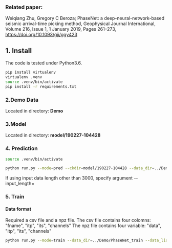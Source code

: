 ### Related paper:
Weiqiang Zhu, Gregory C Beroza; PhaseNet: a deep-neural-network-based seismic arrival-time picking method, Geophysical Journal International, Volume 216, Issue 1, 1 January 2019, Pages 261–273, https://doi.org/10.1093/gji/ggy423

## 1. Install
The code is tested under Python3.6.

```bash
pip install virtualenv
virtualenv .venv
source .venv/bin/activate
pip install -r requirements.txt
```

### 2.Demo Data

Located in directory: **Demo**

### 3.Model
Located in directory: **model/190227-104428**

### 4. Prediction
~~~bash
source .venv/bin/activate
~~~
~~~bash
python run.py --mode=pred --ckdir=model/190227-104428 --data_dir=../Demo/PhaseNet_test --data_list=../Demo/PhaseNet_test.csv --output_dir=./output --plot_figure --save_result
~~~

If using input data length other than 3000, specify argument --input_length=

### 5. Train

#### Data format
Required a csv file and a npz file.
The csv file contains four colomns: "fname", "itp", "its", "channels"
The npz file contains four variable: "data", "itp", "its", "channels"

~~~bash
python run.py --mode=train --data_dir=../Demo/PhaseNet_train --data_list=../Demo/PhaseNet_train.csv --batch_size=20
~~~